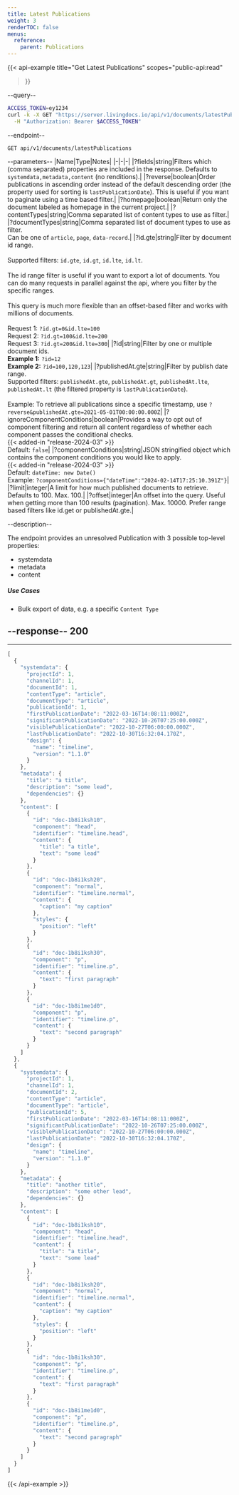 ```yaml
---
title: Latest Publications 
weight: 3
renderTOC: false
menus:
  reference:
    parent: Publications
---
```


{{< api-example
  title="Get Latest Publications"
  scopes="public-api:read"
>}}

--query--

```bash
ACCESS_TOKEN=ey1234
curl -k -X GET "https://server.livingdocs.io/api/v1/documents/latestPublications" \
  -H "Authorization: Bearer $ACCESS_TOKEN"
```

--endpoint--
```
GET api/v1/documents/latestPublications
```

--parameters--
|Name|Type|Notes|
|-|-|-|
|?fields|string|Filters which (comma separated) properties are included in the response. Defaults to `systemdata,metadata,content` (no renditions).|
|?reverse|boolean|Order publications in ascending order instead of the default  descending order (the property used for sorting is `lastPublicationDate`). This is useful if you want to paginate using a time based filter.|
|?homepage|boolean|Return only the document labeled as homepage in the current project.|
|?contentTypes|string|Comma separated list of content types to use as filter.|
|?documentTypes|string|Comma separated list of document types to use as filter.<br>Can be one of `article`, `page`, `data-record`.|
|?id.gte|string|Filter by document id range.<br><br>Supported filters: `id.gte`, `id.gt`, `id.lte`, `id.lt`.<br><br>The id range filter is useful if you want to export a lot of documents. You can do many requests in parallel against the api, where you filter by the specific ranges.<br><br>This query is much more flexible than an offset-based filter and works with millions of documents.<br><br>Request 1: `?id.gt=0&id.lte=100`<br>Request 2: `?id.gt=100&id.lte=200`<br>Request 3: `?id.gt=200&id.lte=300`|
|?id|string|Filter by one or multiple document ids.<br>**Example 1:** `?id=12`<br>**Example 2:** `?id=100,120,123`|
|?publishedAt.gte|string|Filter by publish date range.<br>Supported filters: `publishedAt.gte`, `publishedAt.gt`, `publishedAt.lte`, `publishedAt.lt` (the filtered property is `lastPublicationDate`).<br><br>Example: To retrieve all publications since a specific timestamp, use `?reverse&publishedAt.gte=2021-05-01T00:00:00.000Z`|
|?ignoreComponentConditions|boolean|Provides a way to opt out of component filtering and return all content regardless of whether each component passes the conditional checks.<br>{{< added-in "release-2024-03" >}}<br>Default: `false`|
|?componentConditions|string|JSON stringified object which contains the component conditions you would like to apply.<br>{{< added-in "release-2024-03" >}}<br>Default: `dateTime: new Date()`<br>Example: `?componentConditions={"dateTime":"2024-02-14T17:25:10.391Z"}`|
|?limit|integer|A limit for how much published documents to retrieve. Defaults to 100. Max. 100.|
|?offset|integer|An offset into the query. Useful when getting more than 100 results (pagination). Max. 10000. Prefer range based filters like id.get or publishedAt.gte.|

--description--

The endpoint provides an unresolved Publication with 3 possible top-level properties:
- systemdata
- metadata
- content

##### Use Cases

- Bulk export of data, e.g. a specific `Content Type`

--response--
200
---
---
```js
[
  {
    "systemdata": {
      "projectId": 1,
      "channelId": 1,
      "documentId": 1,
      "contentType": "article",
      "documentType": "article",
      "publicationId": 1,
      "firstPublicationDate": "2022-03-16T14:08:11:000Z",
      "significantPublicationDate": "2022-10-26T07:25:00.000Z",
      "visiblePublicationDate": "2022-10-27T06:00:00.000Z",
      "lastPublicationDate": "2022-10-30T16:32:04.170Z",
      "design": {
        "name": "timeline",
        "version": "1.1.0"
      }
    },
    "metadata": {
      "title": "a title",
      "description": "some lead",
      "dependencies": {}
    },
    "content": [
      {
        "id": "doc-1b8i1ksh10",
        "component": "head",
        "identifier": "timeline.head",
        "content": {
          "title": "a title",
          "text": "some lead"
        }
      },
      {
        "id": "doc-1b8i1ksh20",
        "component": "normal",
        "identifier": "timeline.normal",
        "content": {
          "caption": "my caption"
        },
        "styles": {
          "position": "left"
        }
      },
      {
        "id": "doc-1b8i1ksh30",
        "component": "p",
        "identifier": "timeline.p",
        "content": {
          "text": "first paragraph"
        }
      },
      {
        "id": "doc-1b8i1me1d0",
        "component": "p",
        "identifier": "timeline.p",
        "content": {
          "text": "second paragraph"
        }
      }
    ]
  },
  {
    "systemdata": {
      "projectId": 1,
      "channelId": 1,
      "documentId": 2,
      "contentType": "article",
      "documentType": "article",
      "publicationId": 5,
      "firstPublicationDate": "2022-03-16T14:08:11:000Z",
      "significantPublicationDate": "2022-10-26T07:25:00.000Z",
      "visiblePublicationDate": "2022-10-27T06:00:00.000Z",
      "lastPublicationDate": "2022-10-30T16:32:04.170Z",
      "design": {
        "name": "timeline",
        "version": "1.1.0"
      }
    },
    "metadata": {
      "title": "another title",
      "description": "some other lead",
      "dependencies": {}
    },
    "content": [
      {
        "id": "doc-1b8i1ksh10",
        "component": "head",
        "identifier": "timeline.head",
        "content": {
          "title": "a title",
          "text": "some lead"
        }
      },
      {
        "id": "doc-1b8i1ksh20",
        "component": "normal",
        "identifier": "timeline.normal",
        "content": {
          "caption": "my caption"
        },
        "styles": {
          "position": "left"
        }
      },
      {
        "id": "doc-1b8i1ksh30",
        "component": "p",
        "identifier": "timeline.p",
        "content": {
          "text": "first paragraph"
        }
      },
      {
        "id": "doc-1b8i1me1d0",
        "component": "p",
        "identifier": "timeline.p",
        "content": {
          "text": "second paragraph"
        }
      }
    ]
  }
]
```

{{< /api-example >}}
